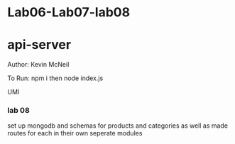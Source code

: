 # Lab06-Lab07-lab08

# api-server

Author: Kevin McNeil

To Run: npm i then node index.js

UMI

[](Whiteboard.png)

### lab 08

set up mongodb and schemas for products and categories as well as made routes for each in their own seperate modules
